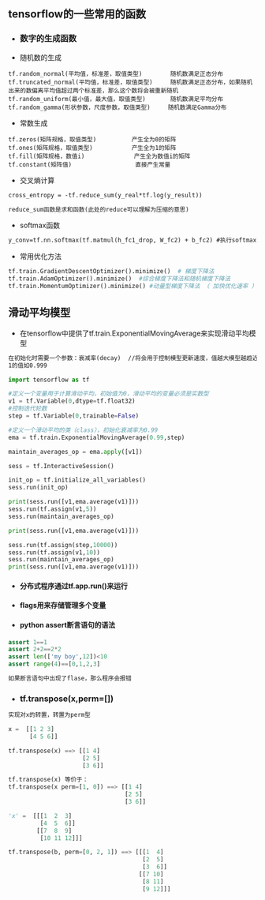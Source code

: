 ## tensorflow的一些常用的函数

* ### 数字的生成函数

* 随机数的生成

```text
tf.random_normal(平均值，标准差，取值类型)        随机数满足正态分布     
tf.truncated_normal(平均值，标准差，取值类型)     随机数满足正态分布，如果随机出来的数偏离平均值超过两个标准差，那么这个数将会被重新随机
tf.random_uniform(最小值，最大值，取值类型)       随机数满足平均分布
tf.random_gamma(形状参数，尺度参数，取值类型)     随机数满足Gamma分布
```

* 常数生成

```text
tf.zeros(矩阵规格，取值类型)          产生全为0的矩阵
tf.ones(矩阵规格，取值类型)           产生全为1的矩阵
tf.fill(矩阵规格，数值i)              产生全为数值i的矩阵
tf.constant(矩阵值)                  直接产生常量
```
* 交叉熵计算

```txt
cross_entropy = -tf.reduce_sum(y_real*tf.log(y_result)) 

reduce_sum函数是求和函数(此处的reduce可以理解为压缩的意思)
```
* softmax函数

```txt
y_conv=tf.nn.softmax(tf.matmul(h_fc1_drop, W_fc2) + b_fc2) #执行softmax函数将数值压缩到0-1，转换为概率
```
* 常用优化方法

```python
tf.train.GradientDescentOptimizer().minimize()  # 梯度下降法
tf.train.AdamOptimizer().minimize()  #综合梯度下降法和随机梯度下降法
tf.train.MomentumOptimizer().minimize() #动量型梯度下降法 （ 加快优化速率 ）
```

## 滑动平均模型

* 在tensorflow中提供了tf.train.ExponentialMovingAverage来实现滑动平均模型

```txt
在初始化时需要一个参数：衰减率(decay)  //将会用于控制模型更新速度，值越大模型越趋近于稳定，一般设置为接近
1的值如0.999
```
```python
import tensorflow as tf

#定义一个变量用于计算滑动平均，初始值为0，滑动平均的变量必须是实数型
v1 = tf.Variable(0,dtype=tf.float32)
#控制迭代轮数
step = tf.Variable(0,trainable=False)

#定义一个滑动平均的类（class），初始化衰减率为0.99
ema = tf.train.ExponentialMovingAverage(0.99,step)

maintain_averages_op = ema.apply([v1])

sess = tf.InteractiveSession()

init_op = tf.initialize_all_variables()
sess.run(init_op)

print(sess.run([v1,ema.average(v1)]))
sess.run(tf.assign(v1,5))
sess.run(maintain_averages_op)

print(sess.run([v1,ema.average(v1)]))

sess.run(tf.assign(step,10000))
sess.run(tf.assign(v1,10))
sess.run(maintain_averages_op)
print(sess.run([v1,ema.average(v1)]))

```
* #### 分布式程序通过tf.app.run()来运行

* #### flags用来存储管理多个变量

* #### python assert断言语句的语法
```python
assert 1==1
assert 2+2==2*2
assert len(['my boy',12])<10
assert range(4)==[0,1,2,3]
```
```txt
如果断言语句中出现了flase，那么程序会报错
```
* ### tf.transpose(x,perm=[])

```txt
实现对x的转置，转置为perm型
```

```python
x =  [[1 2 3]
      [4 5 6]]

tf.transpose(x) ==> [[1 4]
                     [2 5]
                     [3 6]]

tf.transpose(x) 等价于：
tf.transpose(x perm=[1, 0]) ==> [[1 4]
                                 [2 5]
                                 [3 6]]

'x' =  [[[1  2  3]
         [4  5  6]]
        [[7  8  9]
         [10 11 12]]]

tf.transpose(b, perm=[0, 2, 1]) ==> [[[1  4]
                                      [2  5]
                                      [3  6]]
                                     [[7 10]
                                      [8 11]
                                      [9 12]]]
```
